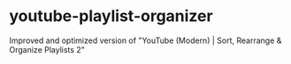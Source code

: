 # youtube-playlist-organizer
Improved and optimized version of "YouTube (Modern) | Sort, Rearrange &amp; Organize Playlists 2"
